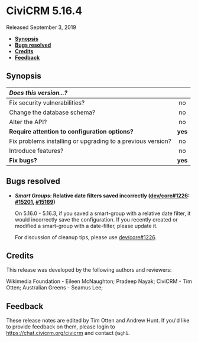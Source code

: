 # CiviCRM 5.16.4

Released September 3, 2019

- **[Synopsis](#synopsis)**
- **[Bugs resolved](#bugs)**
- **[Credits](#credits)**
- **[Feedback](#feedback)**

## <a name="synopsis"></a>Synopsis

| *Does this version...?*                                         |         |
|:--------------------------------------------------------------- |:-------:|
| Fix security vulnerabilities?                                   |   no    |
| Change the database schema?                                     |   no    |
| Alter the API?                                                  |   no    |
| **Require attention to configuration options?**                 | **yes** |
| Fix problems installing or upgrading to a previous version?     |   no    |
| Introduce features?                                             |   no    |
| **Fix bugs?**                                                   | **yes** |

## <a name="bugs"></a>Bugs resolved

- **_Smart Groups_: Relative date filters saved incorrectly ([dev/core#1226](https://lab.civicrm.org/dev/core/issues/1226):
  [#15201](https://github.com/civicrm/civicrm-core/pull/15201), [#15169](https://github.com/civicrm/civicrm-core/pull/15169))**

  On 5.16.0 - 5.16.3, if you saved a smart-group with a relative date
  filter, it would incorrectly save the configuration.  If you recently
  created or modified a smart-group with a date-filter, please update it.

  For discussion of cleanup tips, please use [dev/core#1226](https://lab.civicrm.org/dev/core/issues/1226).

## <a name="credits"></a>Credits

This release was developed by the following authors and reviewers:

Wikimedia Foundation - Eileen McNaughton; Pradeep Nayak; CiviCRM - Tim
Otten; Australian Greens - Seamus Lee;

## <a name="feedback"></a>Feedback

These release notes are edited by Tim Otten and Andrew Hunt.  If you'd like to
provide feedback on them, please login to https://chat.civicrm.org/civicrm and
contact `@agh1`.
